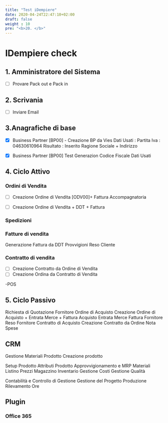 ```yaml
---
title: "Test iDempiere"
date: 2020-04-24T22:47:10+02:00
draft: false
weight : 10
pre: "<b>20. </b>"
---
```



# IDempiere check


## 1. Amministratore del Sistema

- [ ] Provare Pack out e Pack in 

## 2. Scrivania

- [ ] Inviare Email 

## 3.Anagrafiche di base

- [x] Business Partner [BP00] - Creazione BP da Vies
      Dati Usati : Partita Iva : 04630610964
      Risultato : Inserito Ragione Sociale + Indirizzo 
      
- [x] Business Partner [BP00] Test Generazion Codice Fiscale 
    Dati Usati 


## 4. Ciclo Attivo

### Ordini di Vendita
- [ ] Creazione Ordine di Vendita [ODV00]+ Fattura Accompagnatoria
 
- [ ] Creazione Ordine di Vendita + DDT + Fattura 
### Spedizioni
### Fatture di vendita
Generazione Fattura da DDT
Provvigioni
Reso Cliente
### Contratto di vendita 
- [ ] Creazione Contratto da Ordine di Vendita
- [ ] Creazione Ordina da Contratto di Vendita

-POS    

## 5. Ciclo Passivo
Richiesta di Quotazione Fornitore
Ordine di Acquisto 
Creazione Ordine di Acquisto + Entrata Merce + Fattura Acquisto
Entrata Merce
Fattura Fornitore
Reso Fornitore
Contratto di Acquisto
Creazione Contratto da Ordine
Nota Spese

## CRM
Gestione Materiali
Prodotto
Creazione prodotto


    
Setup Prodotto
Attributi Prodotto
Approvvigionamento e MRP Materiali
Listino Prezzi
Magazzino
Inventario
Gestione Costi
Gestione Qualità

Contabilità e Controllo di Gestione
Gestione del Progetto
Produzione
Rilevamento Ore

## Plugin 

### Office 365

### 






